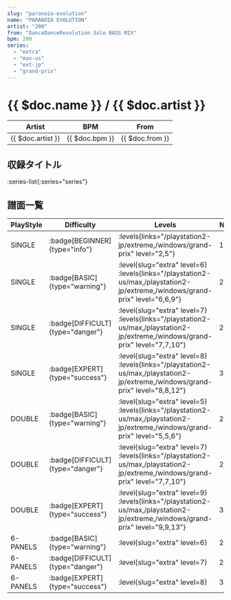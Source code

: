```yaml
---
slug: "paranoia-evolution"
name: "PARANOIA EVOLUTION"
artist: "200"
from: "DanceDanceRevolution Solo BASS MIX"
bpm: 200
series:
  - "extra"
  - "max-us"
  - "ext-jp"
  - "grand-prix"
---
```


# {{ $doc.name }} / {{ $doc.artist }}

|Artist|BPM|From|
|------|---|----|
|{{ $doc.artist }}|{{ $doc.bpm }}|{{ $doc.from }}|

## 収録タイトル

:series-list{:series="series"}

## 譜面一覧

|PlayStyle|Difficulty|Levels|Notes|Movie|
|---------|----------|------|-----|-----|
|SINGLE| :badge[BEGINNER]{type="info"}| :levels{links="/playstation2-jp/extreme,/windows/grand-prix" level="2,5"}|144/0||
|SINGLE| :badge[BASIC]{type="warning"}|<div class="field is-grouped is-grouped-multiline"> :level{slug="extra" level=6} :levels{links="/playstation2-us/max,/playstation2-jp/extreme,/windows/grand-prix" level="6,6,9"}</div>|278/0||
|SINGLE| :badge[DIFFICULT]{type="danger"}|<div class="field is-grouped is-grouped-multiline"> :level{slug="extra" level=7} :levels{links="/playstation2-us/max,/playstation2-jp/extreme,/windows/grand-prix" level="7,7,10"}</div>|287/0||
|SINGLE| :badge[EXPERT]{type="success"}|<div class="field is-grouped is-grouped-multiline"> :level{slug="extra" level=8} :levels{links="/playstation2-us/max,/playstation2-jp/extreme,/windows/grand-prix" level="8,8,12"}</div>|375/0||
|DOUBLE| :badge[BASIC]{type="warning"}|<div class="field is-grouped is-grouped-multiline"> :level{slug="extra" level=5} :levels{links="/playstation2-us/max,/playstation2-jp/extreme,/windows/grand-prix" level="5,5,6"}</div>|224/0||
|DOUBLE| :badge[DIFFICULT]{type="danger"}|<div class="field is-grouped is-grouped-multiline"> :level{slug="extra" level=7} :levels{links="/playstation2-us/max,/playstation2-jp/extreme,/windows/grand-prix" level="7,7,10"}</div>|274/0||
|DOUBLE| :badge[EXPERT]{type="success"}|<div class="field is-grouped is-grouped-multiline"> :level{slug="extra" level=9} :levels{links="/playstation2-us/max,/playstation2-jp/extreme,/windows/grand-prix" level="9,9,13"}</div>|320/0||
|6-PANELS| :badge[BASIC]{type="warning"}|<div class="field is-grouped is-grouped-multiline"> :level{slug="extra" level=6}</div>|278/0||
|6-PANELS| :badge[DIFFICULT]{type="danger"}|<div class="field is-grouped is-grouped-multiline"> :level{slug="extra" level=7}</div>|287/0||
|6-PANELS| :badge[EXPERT]{type="success"}|<div class="field is-grouped is-grouped-multiline"> :level{slug="extra" level=8}</div>|352/0||
